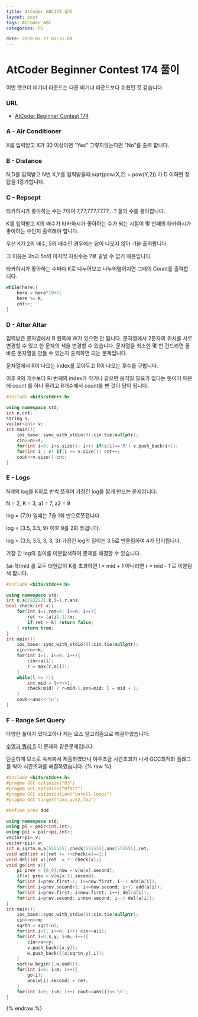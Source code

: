 ```yaml
---
title: AtCoder ABC174 풀이
layout: post
tags: AtCoder ABC
categories: PS

date: 2020-07-27 03:31:00
--- 
```


# AtCoder Beginner Contest 174 풀이

이번 앳코더 비기너 라운드는 다른 비기너 라운드보다 쉬웠던 것 같습니다.
###  **URL** 
* [AtCoder Beginner Contest 174](https://atcoder.jp/contests/abc174)

### **A - Air Conditioner**

X를 입력받고 X가 30 이상이면 "Yes" 그렇지않는다면 "No"를 출력 합니다.

### **B - Distance**

N,D를 입력받고 N번 X,Y를 입력받을때 sqrt(pow(X,2) + pow(Y,2)) 가 D 이하면 정답을 1증가합니다.

### **C - Repsept**


타카하시가 좋아하는 수는 7이며 7,77,777,7777,...? 꼴의 수를 좋아합니다.

K를 입력받고 K의 배수가 타카하시가 좋아하는 수가 되는 시점이 몇 번째의 타카하시가 좋아하는 수인지 출력해야 합니다.

우선 K가 2의 배수, 5의 배수인 경우에는 답이 나오지 않아 -1을 출력합니다.

그 이유는 2n과 5n의 마지막 자릿수는 7로 끝날 수 없기 때문입니다.

타카하시가 좋아하는 수마다 K로 나누어보고 나누어떨어지면 그때의 Count를 출력합니다.
```c++
while(here){
    here = here*10+7;
    here %= K;
    cnt++;
}
```

### **D - Alter Altar**

입력받은 문자열에서 R 왼쪽에 W가 있으면 안 됩니다. 문자열에서 2문자의 위치를 서로
변경할 수 있고 한 문자의 색을 변경할 수 있습니다. 문자열을 최소한 몇 번 건드리면 올바른
문자열을 만들 수 있는지 출력하면 되는 문제입니다.

문자열에서 R이 나오는 index를 모아두고 R이 나오는 횟수를 구합니다. 

이후 R의 개수보다 Ri 번째의 index가 작거나 같으면 움직일 필요가 없다는 뜻이기 때문에 count
를 하나 올리고 R개수에서 count를 뺀 것이 답이 됩니다.

``` c++
#include <bits/stdc++.h>

using namespace std;
int n,cnt;
string s;
vector<int> v;
int main(){
    ios_base::sync_with_stdio(0);cin.tie(nullptr);
    cin>>n>>s;
    for(int i=0; i<s.size(); i++) if(s[i]=='R') v.push_back(i+1);
    for(int i : v) if(i <= v.size()) cnt++;
    cout<<v.size()-cnt;
}

```

### **E - Logs**
N개의 log를 K회로 반씩 쪼개어 가장긴 log를 짧게 만드는 문제입니다.

N = 2, K = 3, a1 = 7, a2 = 9

log = {7,9} 일때는 7을 1회 반으로쪼갭니다.

log = {3.5, 3.5, 9} 이후 9를 2회 쪼갭니다.

log = {3.5, 3.5, 3, 3, 3} 가장긴 log의 길이는 3.5로 반올림하여 4가 답이됩니다.

가장 긴 log의 길이를 이분탐색하여 문제를 해결할 수 있습니다.

(ai-1)/mid 를 모두 더한값이 K를 초과하면 l = mid + 1 아니라면 r = mid - 1 로 이분탐색 합니다.

```c++
#include <bits/stdc++.h>

using namespace std;
int n,a[222222],k,l=1,r,ans;
bool check(int x){
    for(int i=1,ret=0; i<=n; i++){
        ret += (a[i]-1)/x;
        if(ret > k) return false;
    } return true;
}
int main(){
    ios_base::sync_with_stdio(0);cin.tie(nullptr);
    cin>>n>>k;
    for(int i=1; i<=n; i++){
        cin>>a[i];
        r = max(r,a[i]);
    }
    while(l <= r){
        int mid = l+r>>1;
        check(mid) ? r=mid-1,ans=mid: l = mid + 1;
    }
    cout<<ans<<'\n';
}
```

### **F - Range Set Query**

다양한 풀이가 있다고하나 저는 모스 알고리즘으로 해결하였습니다.

[수열과 쿼리 5](https://www.acmicpc.net/problem/13547) 이 문제와 같은문제입니다.

단순하게 모스로 쓱싹짜서 제출하였더니 야주조금 시간초과가 나서 GCC최적화 플래그를 박아 시간초과를 해결하였습니다.
{% raw %}
```c++
#include <bits/stdc++.h>
#pragma GCC optimize("O3")
#pragma GCC optimize("Ofast")
#pragma GCC optimization("unroll-loops")
#pragma GCC target("avx,avx2,fma")

#define prev ddd

using namespace std;
using pi = pair<int,int>;
using pii = pair<pi,int>;
vector<pi> v;
vector<pii> w;
int n,sqrtn,m,a[555555],check[555555],ans[555555],ret;
void add(int x){ret += ++check[x]==1;}
void del(int x){ret -= !--check[x];}
void go(int x){
    pi prev = {0,0},now = v[w[x].second];
    if(x) prev = v[w[x-1].second];
    for(int i=prev.first-1; i>=now.first; i--) add(a[i]);
    for(int i=prev.second+1; i<=now.second; i++) add(a[i]);
    for(int i=prev.first; i<now.first; i++) del(a[i]);
    for(int i=prev.second; i>now.second; i--) del(a[i]);
}
int main(){
    ios_base::sync_with_stdio(0);cin.tie(nullptr);
    cin>>n>>m;
    sqrtn = sqrt(n);
    for(int i=1; i<=n; i++) cin>>a[i];
    for(int i=0,x,y; i<m; i++){
        cin>>x>>y;
        v.push_back({x,y});
        w.push_back({{x/sqrtn,y},i});
    }
    sort(w.begin(),w.end());
    for(int i=0; i<m; i++){
        go(i);
        ans[w[i].second] = ret;
    }
    for(int i=0; i<m; i++) cout<<ans[i]<<'\n';
}

```
{% endraw %}
